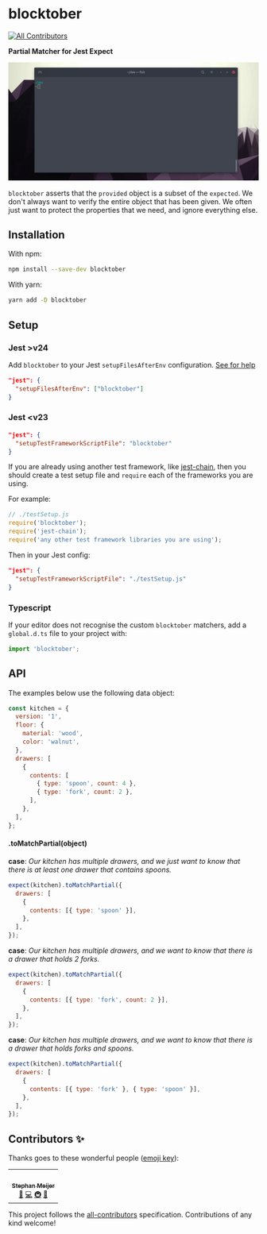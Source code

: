 # blocktober

<!-- ALL-CONTRIBUTORS-BADGE:START - Do not remove or modify this section -->

[![All Contributors](https://img.shields.io/badge/all_contributors-1-orange.svg?style=flat-square)](#contributors-)

<!-- ALL-CONTRIBUTORS-BADGE:END -->

**Partial Matcher for Jest Expect**

![animation of blocktober matcher](./docs/blocktober.gif)

`blocktober` asserts that the `provided` object is a subset of the `expected`. We don't always want to verify the entire object that has been given. We often just
want to protect the properties that we need, and ignore everything else.

## Installation

With npm:

```sh
npm install --save-dev blocktober
```

With yarn:

```sh
yarn add -D blocktober
```

## Setup

### Jest >v24

Add `blocktober` to your Jest `setupFilesAfterEnv` configuration. [See for help](https://jestjs.io/docs/en/configuration.html#setupfilesafterenv-array)

```json
"jest": {
  "setupFilesAfterEnv": ["blocktober"]
}
```

### Jest <v23

```json
"jest": {
  "setupTestFrameworkScriptFile": "blocktober"
}
```

If you are already using another test framework, like [jest-chain](https://github.com/mattphillips/jest-chain), then you should create a test setup file and `require` each of the frameworks you are using.

For example:

```js
// ./testSetup.js
require('blocktober');
require('jest-chain');
require('any other test framework libraries you are using');
```

Then in your Jest config:

```json
"jest": {
  "setupTestFrameworkScriptFile": "./testSetup.js"
}
```

### Typescript

If your editor does not recognise the custom `blocktober` matchers, add a `global.d.ts` file to your project with:

```ts
import 'blocktober';
```

## API

The examples below use the following data object:

```js
const kitchen = {
  version: '1',
  floor: {
    material: 'wood',
    color: 'walnut',
  },
  drawers: [
    {
      contents: [
        { type: 'spoon', count: 4 },
        { type: 'fork', count: 2 },
      ],
    },
  ],
};
```

#### .toMatchPartial(object)

**case**:
_Our kitchen has multiple drawers, and we just want to know that there is at least one drawer that contains spoons._

```js
expect(kitchen).toMatchPartial({
  drawers: [
    {
      contents: [{ type: 'spoon' }],
    },
  ],
});
```

**case**:
_Our kitchen has multiple drawers, and we want to know that there is a drawer that holds 2 forks._

```js
expect(kitchen).toMatchPartial({
  drawers: [
    {
      contents: [{ type: 'fork', count: 2 }],
    },
  ],
});
```

**case**:
_Our kitchen has multiple drawers, and we want to know that there is a drawer that holds forks and spoons._

```js
expect(kitchen).toMatchPartial({
  drawers: [
    {
      contents: [{ type: 'fork' }, { type: 'spoon' }],
    },
  ],
});
```

## Contributors ✨

Thanks goes to these wonderful people ([emoji key](https://allcontributors.org/docs/en/emoji-key)):

<!-- ALL-CONTRIBUTORS-LIST:START - Do not remove or modify this section -->
<!-- prettier-ignore-start -->
<!-- markdownlint-disable -->
<table>
  <tr>
    <td align="center"><a href="https://github.com/smeijer"><img src="https://avatars1.githubusercontent.com/u/1196524?v=4" width="100px;" alt=""/><br /><sub><b>Stephan Meijer</b></sub></a><br /><a href="#ideas-smeijer" title="Ideas, Planning, & Feedback">🤔</a> <a href="https://github.com/smeijer/blocktober/commits?author=smeijer" title="Code">💻</a> <a href="#infra-smeijer" title="Infrastructure (Hosting, Build-Tools, etc)">🚇</a> <a href="#maintenance-smeijer" title="Maintenance">🚧</a></td>
  </tr>
</table>

<!-- markdownlint-enable -->
<!-- prettier-ignore-end -->

<!-- ALL-CONTRIBUTORS-LIST:END -->

This project follows the [all-contributors](https://github.com/all-contributors/all-contributors) specification. Contributions of any kind welcome!
